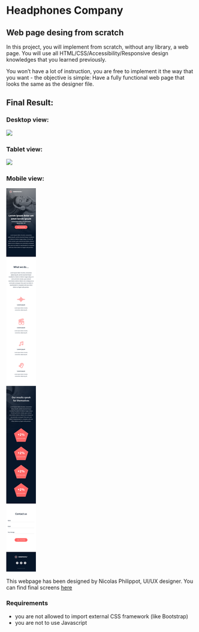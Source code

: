 # Headphones Company

## Web page desing from scratch

<div class="panel-body">
<p>In this project, you will implement from scratch, without any library, a web page. 
You will use all HTML/CSS/Accessibility/Responsive design knowledges that you learned previously. </p>

<p>You won’t have a lot of instruction, you are free to implement it the way that you want - the objective is simple: Have a fully functional web page that looks the same as the designer file.</p>

<h2>Final Result:</h2>

<h3>Desktop view:</h3>
<p><img src="./images/01_headphones_desktop@2x.png"></p>

<h3>Tablet view:</h3>
<p><img src="./images/01_headphones_tablet@2x.png"></p>

<h3>Mobile view:</h3>
<p><img src="./images/01_headphones_mobile@2x.png"></p>

<p>This webpage has been designed by Nicolas Philippot, UI/UX designer.
You can find final screens <a href="https://intranet-projects-files.s3.amazonaws.com/holbertonschool-webstack/622/Archive.zip" title="here" target="_blank">here</a></p>

<h3>Requirements</h3>

<ul>
<li>you are not allowed to import external CSS framework (like Bootstrap)</li>
<li>you are not to use Javascript</li>
</ul>

</div>

